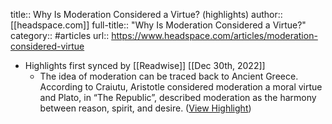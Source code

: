 title:: Why Is Moderation Considered a Virtue? (highlights)
author:: [[headspace.com]]
full-title:: "Why Is Moderation Considered a Virtue?"
category:: #articles
url:: https://www.headspace.com/articles/moderation-considered-virtue

- Highlights first synced by [[Readwise]] [[Dec 30th, 2022]]
	- The idea of moderation can be traced back to Ancient Greece. According to Craiutu, Aristotle considered moderation a moral virtue and Plato, in “The Republic”, described moderation as the harmony between reason, spirit, and desire. ([View Highlight](https://read.readwise.io/read/01gng5yesr59f3bv89x0h75b4g))